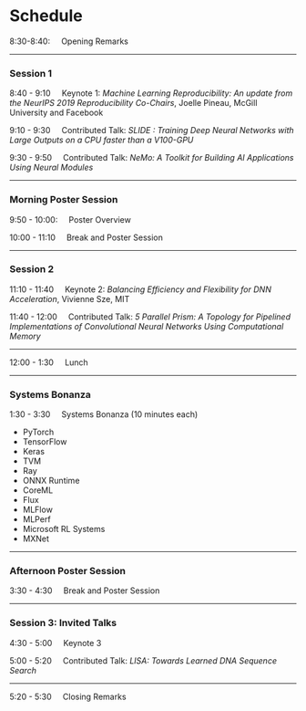 # Schedule

8:30-8:40: &nbsp;&nbsp;&nbsp; Opening Remarks

---

### Session 1
8:40 - 9:10 &nbsp;&nbsp;&nbsp;     Keynote 1: *Machine Learning Reproducibility:  An update from the NeurIPS 2019 Reproducibility Co-Chairs*, Joelle Pineau, McGill University and Facebook

9:10 - 9:30 &nbsp;&nbsp;&nbsp;    Contributed Talk: *SLIDE : Training Deep Neural Networks with Large Outputs on a CPU faster than a V100-GPU*

9:30 - 9:50 &nbsp;&nbsp;&nbsp;    Contributed Talk: *NeMo: A Toolkit for Building AI Applications Using Neural Modules*

---

### Morning Poster Session
9:50 - 10:00: &nbsp;&nbsp;&nbsp;    Poster Overview

10:00 - 11:10 &nbsp;&nbsp;&nbsp;    Break and Poster Session

---

### Session 2
11:10 - 11:40 &nbsp;&nbsp;&nbsp;    Keynote 2: *Balancing Efficiency and Flexibility for DNN Acceleration*, Vivienne Sze, MIT

11:40 - 12:00 &nbsp;&nbsp;&nbsp;    Contributed Talk: *5 Parallel Prism: A Topology for Pipelined Implementations of Convolutional Neural Networks Using Computational Memory*

---

12:00 - 1:30 &nbsp;&nbsp;&nbsp;      Lunch

---

### Systems Bonanza
1:30 - 3:30 &nbsp;&nbsp;&nbsp; Systems Bonanza (10 minutes each)
  + PyTorch
  + TensorFlow
  + Keras
  + TVM
  + Ray
  + ONNX Runtime
  + CoreML
  + Flux
  + MLFlow
  + MLPerf
  + Microsoft RL Systems
  + MXNet

---
  
### Afternoon Poster Session
3:30 - 4:30 &nbsp;&nbsp;&nbsp;    Break and Poster Session

---

### Session 3: Invited Talks
4:30 - 5:00 &nbsp;&nbsp;&nbsp;    Keynote 3

5:00 - 5:20 &nbsp;&nbsp;&nbsp;    Contributed Talk: *LISA: Towards Learned DNA Sequence Search*

---

5:20 - 5:30 &nbsp;&nbsp;&nbsp;    Closing Remarks
